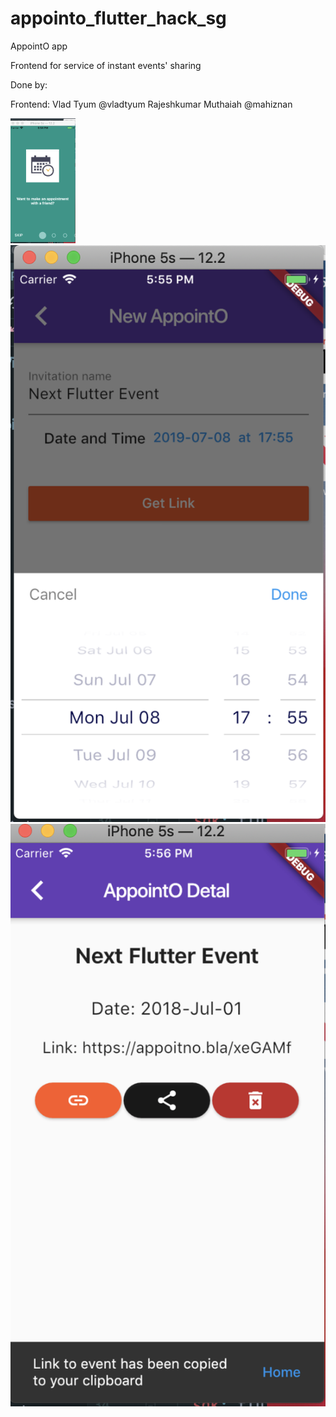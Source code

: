 # appointo_flutter_hack_sg

AppointO app

Frontend for service of instant events' sharing 

Done by:

Frontend:
Vlad Tyum @vladtyum
Rajeshkumar Muthaiah @mahiznan

<img src="https://github.com/vladtyum/appointo_flutter_hack_sg/blob/master/screenshots/scr1.png" title="FVCproductions" alt="FVCproductions" height=200>


<img src="https://github.com/vladtyum/appointo_flutter_hack_sg/blob/master/screenshots/scr2.png" title="FVCproductions" alt="FVCproductions">


<img src="https://github.com/vladtyum/appointo_flutter_hack_sg/blob/master/screenshots/scr3.png" title="FVCproductions" alt="FVCproductions">

